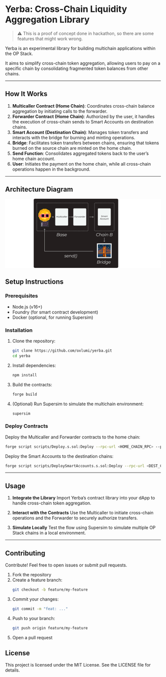 # Yerba: Cross-Chain Liquidity Aggregation Library

> ⚠️ This is a proof of concept done in hackathon, so there are some features that might work wrong.

Yerba is an experimental library for building multichain applications within the OP Stack. 

It aims to simplify cross-chain token aggregation, allowing users to pay on a specific chain by consolidating fragmented token balances from other chains.

---

## **How It Works**

1. **Multicaller Contract (Home Chain)**: Coordinates cross-chain balance aggregation by initiating calls to the forwarder.
2. **Forwarder Contract (Home Chain)**: Authorized by the user, it handles the execution of cross-chain sends to Smart Accounts on destination chains.
3. **Smart Account (Destination Chain)**: Manages token transfers and interacts with the bridge for burning and minting operations.
4. **Bridge**: Facilitates token transfers between chains, ensuring that tokens burned on the source chain are minted on the home chain.
5. **Send Function**: Consolidates aggregated tokens back to the user’s home chain account.
6. **User**: Initiates the payment on the home chain, while all cross-chain operations happen in the background.

---

## **Architecture Diagram**

![Architecture Diagram](images/diagram.png)

## **Setup Instructions**

### **Prerequisites**
- Node.js (v16+)
- Foundry (for smart contract development)
- Docker (optional, for running Supersim)

### **Installation**
1. Clone the repository:
   ```bash
   git clone https://github.com/oxlumi/yerba.git
   cd yerba
   ```

2. Install dependencies:
   ```bash
   npm install
   ```

3. Build the contracts:
   ```bash
   forge build
   ```

4. (Optional) Run Supersim to simulate the multichain environment:
   ```bash
   supersim
   ```

### **Deploy Contracts**
Deploy the Multicaller and Forwarder contracts to the home chain:
```bash
forge script scripts/Deploy.s.sol:Deploy --rpc-url <HOME_CHAIN_RPC> --private-key <PRIVATE_KEY>
```

Deploy the Smart Accounts to the destination chains:
```bash
forge script scripts/DeploySmartAccounts.s.sol:Deploy --rpc-url <DEST_CHAIN_RPC> --private-key <PRIVATE_KEY>
```

---

## **Usage**

1. **Integrate the Library**
   Import Yerba’s contract library into your dApp to handle cross-chain token aggregation.

2. **Interact with the Contracts**
   Use the Multicaller to initiate cross-chain operations and the Forwarder to securely authorize transfers.

3. **Simulate Locally**
   Test the flow using Supersim to simulate multiple OP Stack chains in a local environment.

---

## **Contributing**

Contribute! Feel free to open issues or submit pull requests.

1. Fork the repository
2. Create a feature branch:
   ```bash
   git checkout -b feature/my-feature
   ```
3. Commit your changes:
   ```bash
   git commit -m "feat: ..."
   ```
4. Push to your branch:
   ```bash
   git push origin feature/my-feature
   ```
5. Open a pull request

## **License**

This project is licensed under the MIT License. See the LICENSE file for details.

